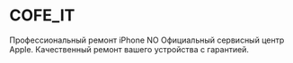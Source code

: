 # COFE_IT
Профессиональный ремонт iPhone NO Официальный сервисный центр Apple. Качественный ремонт вашего устройства с гарантией. 
